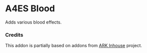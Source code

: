 # A4ES Blood
Adds various blood effects.

### Credits
This addon is partially based on addons from [ARK Inhouse](https://github.com/Cyruz143/ark_inhouse) project.

